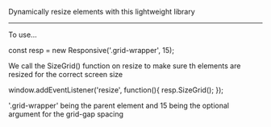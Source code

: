 Dynamically resize elements with this lightweight library

---------------------------------------------------------

To use...

const resp = new Responsive('.grid-wrapper', 15);

We call the SizeGrid() function on resize to make sure th elements are resized for the correct screen size

window.addEventListener('resize', function(){
    resp.SizeGrid();
});

'.grid-wrapper' being the parent element and 15 being the optional argument for the grid-gap spacing
